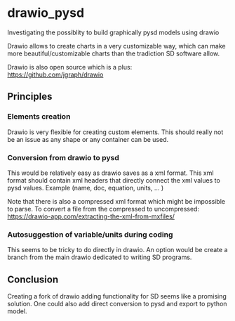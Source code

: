 # drawio_pysd
Investigating the possiblity to build graphically pysd models using drawio

Drawio allows to create charts in a very customizable way, which can make
more beautiful/customizable charts than the tradiction SD software allow.

Drawio is also open source which is a plus: https://github.com/jgraph/drawio 

## Principles

### Elements creation

Drawio is very flexible for creating custom elements. 
This should really not be an issue as any shape or any container can be used.


### Conversion from drawio to pysd

This would be relatively easy as drawio saves as a xml format. 
This xml format should contain xml headers that directly connect 
the xml values to pysd values. Example (name, doc, equation, units, ... )

Note that there is also a compressed xml format which might be impossible to parse.
To convert a file from the compressed to uncompressed: https://drawio-app.com/extracting-the-xml-from-mxfiles/

### Autosuggestion of variable/units during coding

This seems to be tricky to do directly in drawio. An option 
would be create a branch from the main drawio dedicated to writing 
SD programs. 

## Conclusion

Creating a fork of drawio adding functionality for SD seems like a promising solution.
One could also add direct conversion to pysd and export to python model.
